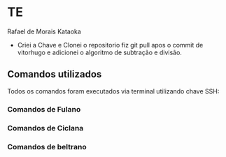 # TE

Rafael de Morais Kataoka
- Criei a Chave e Clonei o repositorio fiz git pull apos o commit de vitorhugo e adicionei o algoritmo de subtração e divisão.


## Comandos utilizados
Todos os comandos foram executados via terminal utilizando chave SSH:
### Comandos de Fulano

### Comandos de Ciclana

### Comandos de beltrano
